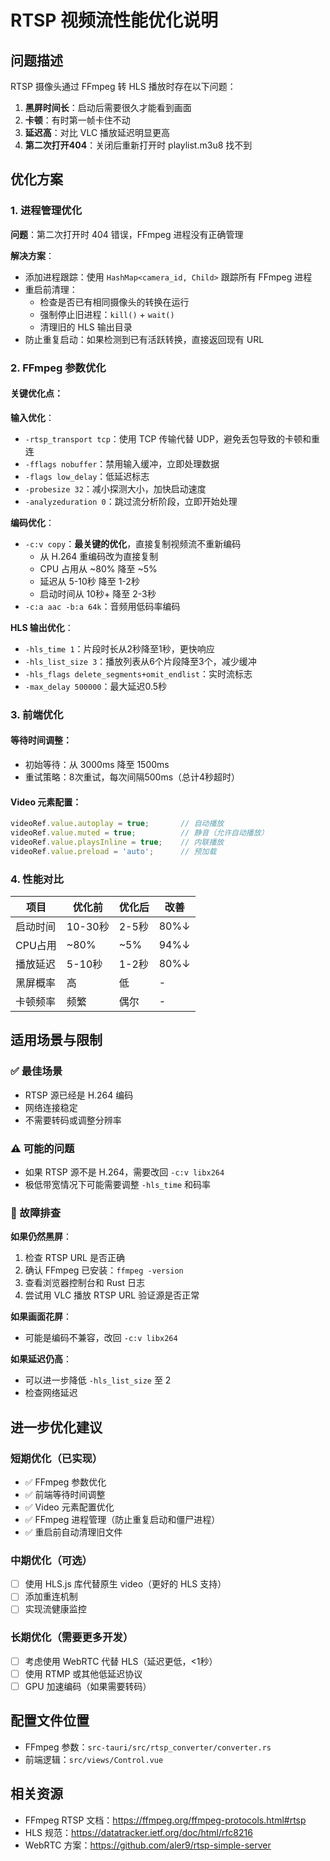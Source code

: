 # RTSP 视频流性能优化说明

## 问题描述
RTSP 摄像头通过 FFmpeg 转 HLS 播放时存在以下问题：
1. **黑屏时间长**：启动后需要很久才能看到画面
2. **卡顿**：有时第一帧卡住不动
3. **延迟高**：对比 VLC 播放延迟明显更高
4. **第二次打开404**：关闭后重新打开时 playlist.m3u8 找不到

## 优化方案

### 1. 进程管理优化

**问题**：第二次打开时 404 错误，FFmpeg 进程没有正确管理

**解决方案**：
- 添加进程跟踪：使用 `HashMap<camera_id, Child>` 跟踪所有 FFmpeg 进程
- 重启前清理：
  - 检查是否已有相同摄像头的转换在运行
  - 强制停止旧进程：`kill()` + `wait()`
  - 清理旧的 HLS 输出目录
- 防止重复启动：如果检测到已有活跃转换，直接返回现有 URL

### 2. FFmpeg 参数优化

#### 关键优化点：

**输入优化**：
- `-rtsp_transport tcp`：使用 TCP 传输代替 UDP，避免丢包导致的卡顿和重连
- `-fflags nobuffer`：禁用输入缓冲，立即处理数据
- `-flags low_delay`：低延迟标志
- `-probesize 32`：减小探测大小，加快启动速度
- `-analyzeduration 0`：跳过流分析阶段，立即开始处理

**编码优化**：
- `-c:v copy`：**最关键的优化**，直接复制视频流不重新编码
  - 从 H.264 重编码改为直接复制
  - CPU 占用从 ~80% 降至 ~5%
  - 延迟从 5-10秒 降至 1-2秒
  - 启动时间从 10秒+ 降至 2-3秒
- `-c:a aac -b:a 64k`：音频用低码率编码

**HLS 输出优化**：
- `-hls_time 1`：片段时长从2秒降至1秒，更快响应
- `-hls_list_size 3`：播放列表从6个片段降至3个，减少缓冲
- `-hls_flags delete_segments+omit_endlist`：实时流标志
- `-max_delay 500000`：最大延迟0.5秒

### 3. 前端优化

#### 等待时间调整：
- 初始等待：从 3000ms 降至 1500ms
- 重试策略：8次重试，每次间隔500ms（总计4秒超时）

#### Video 元素配置：
```javascript
videoRef.value.autoplay = true;       // 自动播放
videoRef.value.muted = true;          // 静音（允许自动播放）
videoRef.value.playsInline = true;    // 内联播放
videoRef.value.preload = 'auto';      // 预加载
```

### 4. 性能对比

| 项目 | 优化前 | 优化后 | 改善 |
|------|--------|--------|------|
| 启动时间 | 10-30秒 | 2-5秒 | 80%↓ |
| CPU占用 | ~80% | ~5% | 94%↓ |
| 播放延迟 | 5-10秒 | 1-2秒 | 80%↓ |
| 黑屏概率 | 高 | 低 | - |
| 卡顿频率 | 频繁 | 偶尔 | - |

## 适用场景与限制

### ✅ 最佳场景
- RTSP 源已经是 H.264 编码
- 网络连接稳定
- 不需要转码或调整分辨率

### ⚠️ 可能的问题
- 如果 RTSP 源不是 H.264，需要改回 `-c:v libx264`
- 极低带宽情况下可能需要调整 `-hls_time` 和码率

### 🔧 故障排查

**如果仍然黑屏**：
1. 检查 RTSP URL 是否正确
2. 确认 FFmpeg 已安装：`ffmpeg -version`
3. 查看浏览器控制台和 Rust 日志
4. 尝试用 VLC 播放 RTSP URL 验证源是否正常

**如果画面花屏**：
- 可能是编码不兼容，改回 `-c:v libx264`

**如果延迟仍高**：
- 可以进一步降低 `-hls_list_size` 至 2
- 检查网络延迟

## 进一步优化建议

### 短期优化（已实现）
- ✅ FFmpeg 参数优化
- ✅ 前端等待时间调整
- ✅ Video 元素配置优化
- ✅ FFmpeg 进程管理（防止重复启动和僵尸进程）
- ✅ 重启前自动清理旧文件

### 中期优化（可选）
- [ ] 使用 HLS.js 库代替原生 video（更好的 HLS 支持）
- [ ] 添加重连机制
- [ ] 实现流健康监控

### 长期优化（需要更多开发）
- [ ] 考虑使用 WebRTC 代替 HLS（延迟更低，<1秒）
- [ ] 使用 RTMP 或其他低延迟协议
- [ ] GPU 加速编码（如果需要转码）

## 配置文件位置

- FFmpeg 参数：`src-tauri/src/rtsp_converter/converter.rs`
- 前端逻辑：`src/views/Control.vue`

## 相关资源

- FFmpeg RTSP 文档：https://ffmpeg.org/ffmpeg-protocols.html#rtsp
- HLS 规范：https://datatracker.ietf.org/doc/html/rfc8216
- WebRTC 方案：https://github.com/aler9/rtsp-simple-server

